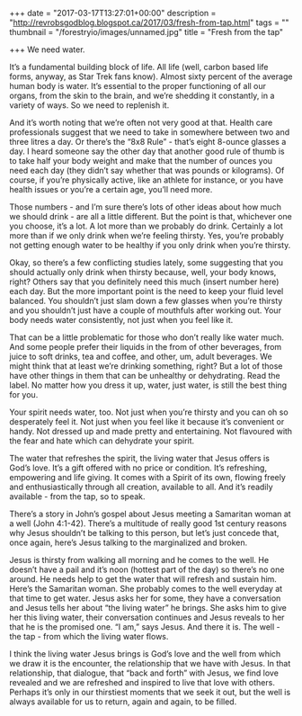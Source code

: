 +++
date = "2017-03-17T13:27:01+00:00"
description = "http://revrobsgodblog.blogspot.ca/2017/03/fresh-from-tap.html"
tags = ""
thumbnail = "/forestryio/images/unnamed.jpg"
title = "Fresh from the tap"

+++
We need water.

It’s a fundamental building block of life. All life (well, carbon based life forms, anyway, as Star Trek fans know). Almost sixty percent of the average human body is water. It’s essential to the proper functioning of all our organs, from the skin to the brain, and we’re shedding it constantly, in a variety of ways. So we need to replenish it.

And it’s worth noting that we’re often not very good at that. Health care professionals suggest that we need to take in somewhere between two and three litres a day. Or there’s the “8x8 Rule” - that’s eight 8-ounce glasses a day. I heard someone say the other day that another good rule of thumb is to take half your body weight and make that the number of ounces you need each day (they didn’t say whether that was pounds or kilograms). Of course, if you’re physically active, like an athlete for instance, or you have health issues or you’re a certain age, you’ll need more.

Those numbers - and I’m sure there’s lots of other ideas about how much we should drink - are all a little different. But the point is that, whichever one you choose, it’s a lot. A lot more than we probably do drink. Certainly a lot more than if we only drink when we’re feeling thirsty. Yes, you’re probably not getting enough water to be healthy if you only drink when you’re thirsty.

Okay, so there’s a few conflicting studies lately, some suggesting that you should actually only drink when thirsty because, well, your body knows, right? Others say that you definitely need this much (insert number here) each day. But the more important point is the need to keep your fluid level balanced. You shouldn’t just slam down a few glasses when you’re thirsty and you shouldn’t just have a couple of mouthfuls after working out. Your body needs water consistently, not just when you feel like it.

That can be a little problematic for those who don’t really like water much. And some people prefer their liquids in the from of other beverages, from juice to soft drinks, tea and coffee, and other, um, adult beverages. We might think that at least we’re drinking something, right? But a lot of those have other things in them that can be unhealthy or dehydrating. Read the label. No matter how you dress it up, water, just water, is still the best thing for you.

Your spirit needs water, too. Not just when you’re thirsty and you can oh so desperately feel it. Not just when you feel like it because it’s convenient or handy. Not dressed up and made pretty and entertaining. Not flavoured with the fear and hate which can dehydrate your spirit.

The water that refreshes the spirit, the living water that Jesus offers is God’s love. It’s a gift offered with no price or condition. It’s refreshing, empowering and life giving. It comes with a Spirit of its own, flowing freely and enthusiastically through all creation, available to all. And it’s readily available - from the tap, so to speak.

There’s a story in John’s gospel about Jesus meeting a Samaritan woman at a well (John 4:1-42). There’s a multitude of really good 1st century reasons why Jesus shouldn’t be talking to this person, but let’s just concede that, once again, here’s Jesus talking to the marginalized and broken.

Jesus is thirsty from walking all morning and he comes to the well. He doesn’t have a pail and it’s noon (hottest part of the day) so there’s no one around. He needs help to get the water that will refresh and sustain him. Here’s the Samaritan woman. She probably comes to the well everyday at that time to get water. Jesus asks her for some, they have a conversation and Jesus tells her about “the living water” he brings. She asks him to give her this living water, their conversation continues and Jesus reveals to her that he is the promised one. “I am,” says Jesus. And there it is. The well - the tap - from which the living water flows.

I think the living water Jesus brings is God’s love and the well from which we draw it is the encounter, the relationship that we have with Jesus. In that relationship, that dialogue, that “back and forth” with Jesus, we find love revealed and we are refreshed and inspired to live that love with others. Perhaps it’s only in our thirstiest moments that we seek it out, but the well is always available for us to return, again and again, to be filled.